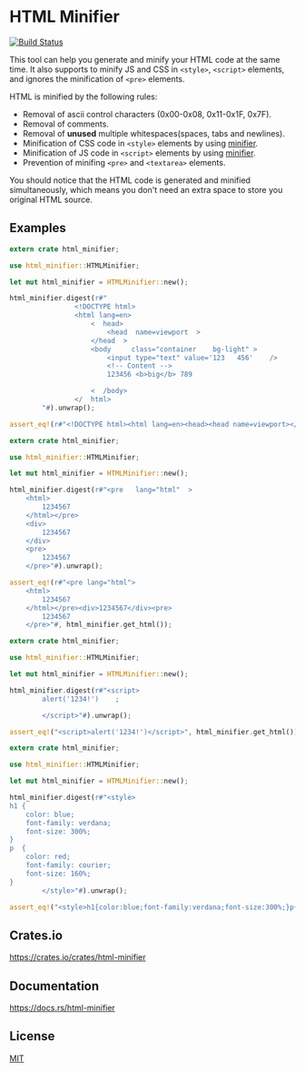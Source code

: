 HTML Minifier
====================

[![Build Status](https://travis-ci.org/magiclen/html-minifier.svg?branch=master)](https://travis-ci.org/magiclen/html-minifier)

This tool can help you generate and minify your HTML code at the same time. It also supports to minify JS and CSS in `<style>`, `<script>` elements, and ignores the minification of `<pre>` elements.

HTML is minified by the following rules:

* Removal of ascii control characters (0x00-0x08, 0x11-0x1F, 0x7F).
* Removal of comments.
* Removal of **unused** multiple whitespaces(spaces, tabs and newlines).
* Minification of CSS code in `<style>` elements by using [minifier](https://crates.io/crates/minifier).
* Minification of JS code in `<script>` elements by using [minifier](https://crates.io/crates/minifier).
* Prevention of minifing `<pre>` and `<textarea>` elements.

You should notice that the HTML code is generated and minified simultaneously, which means you don't need an extra space to store you original HTML source.
 
## Examples


```rust
extern crate html_minifier;

use html_minifier::HTMLMinifier;

let mut html_minifier = HTMLMinifier::new();

html_minifier.digest(r#"
                <!DOCTYPE html>
                <html lang=en>
                    <  head>
                        <head  name=viewport  >
                    </head  >
                    <body     class="container    bg-light" >
                        <input type="text" value='123   456'    />
                        <!-- Content -->
                        123456 <b>big</b> 789

                    <  /body>
                </  html>
        "#).unwrap();

assert_eq!(r#"<!DOCTYPE html><html lang=en><head><head name=viewport></head><body class="container bg-light"><input type="text" value='123   456'/>123456 <b>big</b> 789</body></html>"#, html_minifier.get_html());
```

```rust
extern crate html_minifier;

use html_minifier::HTMLMinifier;

let mut html_minifier = HTMLMinifier::new();

html_minifier.digest(r#"<pre   lang="html"  >
    <html>
        1234567
    </html></pre>
    <div>
        1234567
    </div>
    <pre>
        1234567
    </pre>"#).unwrap();

assert_eq!(r#"<pre lang="html">
    <html>
        1234567
    </html></pre><div>1234567</div><pre>
        1234567
    </pre>"#, html_minifier.get_html());
```

```rust
extern crate html_minifier;

use html_minifier::HTMLMinifier;

let mut html_minifier = HTMLMinifier::new();

html_minifier.digest(r#"<script>
        alert('1234!')    ;

        </script>"#).unwrap();

assert_eq!("<script>alert('1234!')</script>", html_minifier.get_html());
```

```rust
extern crate html_minifier;

use html_minifier::HTMLMinifier;

let mut html_minifier = HTMLMinifier::new();

html_minifier.digest(r#"<style>
h1 {
    color: blue;
    font-family: verdana;
    font-size: 300%;
}
p  {
    color: red;
    font-family: courier;
    font-size: 160%;
}
        </style>"#).unwrap();

assert_eq!("<style>h1{color:blue;font-family:verdana;font-size:300%;}p{color:red;font-family:courier;font-size:160%;}</style>", html_minifier.get_html());
```

## Crates.io

https://crates.io/crates/html-minifier

## Documentation

https://docs.rs/html-minifier

## License

[MIT](LICENSE)